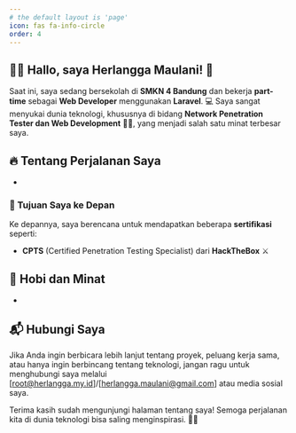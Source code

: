 ```yaml
---
# the default layout is 'page'
icon: fas fa-info-circle
order: 4
---
```


## 👨‍💻 Hallo, saya Herlangga Maulani! 🚀

Saat ini, saya sedang bersekolah di **SMKN 4 Bandung** dan bekerja **part-time** sebagai **Web Developer** menggunakan **Laravel**. 💻 Saya sangat menyukai dunia teknologi, khususnya di bidang **Network Penetration Tester dan Web Development** 🕵️‍♂️, yang menjadi salah satu minat terbesar saya.

## 🔥 Tentang Perjalanan Saya
-

### 🎯 Tujuan Saya ke Depan
Ke depannya, saya berencana untuk mendapatkan beberapa **sertifikasi** seperti:
- **CPTS** (Certified Penetration Testing Specialist) dari **HackTheBox** ️⚔️
<!-- - **OSCP** (Offensive Security Certified Professional) dari **Offensive Security** 💥 -->

<!-- Sertifikasi ini akan memperkuat keterampilan saya dalam dunia **ethical hacking** dan **cybersecurity**. Saya percaya dengan kerja keras dan dedikasi, saya akan dapat mencapai tujuan ini dan menjadi seorang profesional yang handal di bidang ini. -->

## 🌟 Hobi dan Minat
-

<!-- Selain coding dan keamanan siber, saya juga menikmati:
- **Membaca buku** 📚, terutama yang berhubungan dengan teknologi dan pengembangan diri.
- **Bermain game** 🎮 (kadang bisa jadi pelarian yang menyenangkan setelah coding seharian).
- **Eksplorasi jaringan** 🌐 dan mencoba hal-hal baru untuk memahami lebih dalam tentang bagaimana dunia digital ini bekerja. -->

## 📬 Hubungi Saya
Jika Anda ingin berbicara lebih lanjut tentang proyek, peluang kerja sama, atau hanya ingin berbincang tentang teknologi, jangan ragu untuk menghubungi saya melalui [root@herlangga.my.id]/[herlangga.maulani@gmail.com] atau media sosial saya.

Terima kasih sudah mengunjungi halaman tentang saya! Semoga perjalanan kita di dunia teknologi bisa saling menginspirasi. 🚀✨
